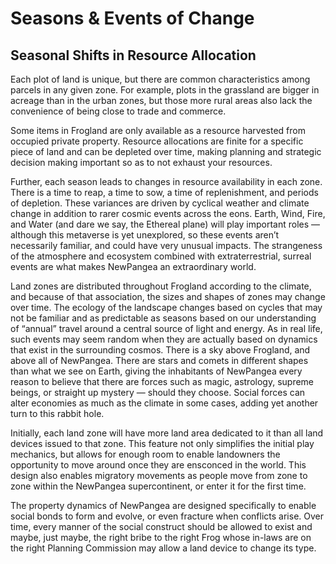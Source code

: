 # Seasons & Events of Change

## Seasonal Shifts in Resource Allocation <a href="#264e" id="264e"></a>

Each plot of land is unique, but there are common characteristics among parcels in any given zone. For example, plots in the grassland are bigger in acreage than in the urban zones, but those more rural areas also lack the convenience of being close to trade and commerce.

Some items in Frogland are only available as a resource harvested from occupied private property. Resource allocations are finite for a specific piece of land and can be depleted over time, making planning and strategic decision making important so as to not exhaust your resources.

Further, each season leads to changes in resource availability in each zone. There is a time to reap, a time to sow, a time of replenishment, and periods of depletion. These variances are driven by cyclical weather and climate change in addition to rarer cosmic events across the eons. Earth, Wind, Fire, and Water (and dare we say, the Ethereal plane) will play important roles — although this metaverse is yet unexplored, so these events aren’t necessarily familiar, and could have very unusual impacts. The strangeness of the atmosphere and ecosystem combined with extraterrestrial, surreal events are what makes NewPangea an extraordinary world.

Land zones are distributed throughout Frogland according to the climate, and because of that association, the sizes and shapes of zones may change over time. The ecology of the landscape changes based on cycles that may not be familiar and as predictable as seasons based on our understanding of “annual” travel around a central source of light and energy. As in real life, such events may seem random when they are actually based on dynamics that exist in the surrounding cosmos. There is a sky above Frogland, and above all of NewPangea. There are stars and comets in different shapes than what we see on Earth, giving the inhabitants of NewPangea every reason to believe that there are forces such as magic, astrology, supreme beings, or straight up mystery — should they choose. Social forces can alter economies as much as the climate in some cases, adding yet another turn to this rabbit hole.

Initially, each land zone will have more land area dedicated to it than all land devices issued to that zone. This feature not only simplifies the initial play mechanics, but allows for enough room to enable landowners the opportunity to move around once they are ensconced in the world. This design also enables migratory movements as people move from zone to zone within the NewPangea supercontinent, or enter it for the first time.

The property dynamics of NewPangea are designed specifically to enable social bonds to form and evolve, or even fracture when conflicts arise. Over time, every manner of the social construct should be allowed to exist and maybe, just maybe, the right bribe to the right Frog whose in-laws are on the right Planning Commission may allow a land device to change its type.
